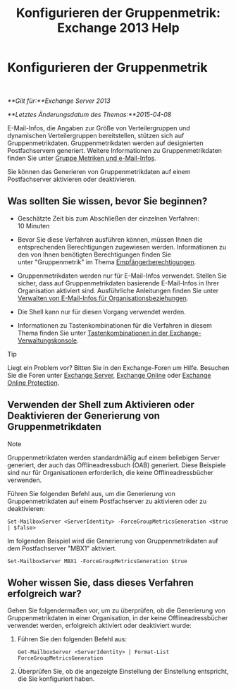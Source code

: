 ﻿---
title: 'Konfigurieren der Gruppenmetrik: Exchange 2013 Help'
TOCTitle: Konfigurieren der Gruppenmetrik
ms:assetid: 76ccd6a7-e2ec-42f4-9ab3-e8cc257ac896
ms:mtpsurl: https://technet.microsoft.com/de-de/library/JJ649327(v=EXCHG.150)
ms:contentKeyID: 50476033
ms.date: 05/22/2018
mtps_version: v=EXCHG.150
ms.translationtype: MT
---

# Konfigurieren der Gruppenmetrik

 

_**Gilt für:**Exchange Server 2013_

_**Letztes Änderungsdatum des Themas:**2015-04-08_

E-Mail-Infos, die Angaben zur Größe von Verteilergruppen und dynamischen Verteilergruppen bereitstellen, stützen sich auf Gruppenmetrikdaten. Gruppenmetrikdaten werden auf designierten Postfachservern generiert. Weitere Informationen zu Gruppenmetrikdaten finden Sie unter [Gruppe Metriken und e-Mail-Infos](group-metrics-and-mailtips-exchange-2013-help.md).

Sie können das Generieren von Gruppenmetrikdaten auf einem Postfachserver aktivieren oder deaktivieren.

## Was sollten Sie wissen, bevor Sie beginnen?

  - Geschätzte Zeit bis zum Abschließen der einzelnen Verfahren: 10 Minuten

  - Bevor Sie diese Verfahren ausführen können, müssen Ihnen die entsprechenden Berechtigungen zugewiesen werden. Informationen zu den von Ihnen benötigten Berechtigungen finden Sie unter "Gruppenmetrik" im Thema [Empfängerberechtigungen](recipients-permissions-exchange-2013-help.md).

  - Gruppenmetrikdaten werden nur für E-Mail-Infos verwendet. Stellen Sie sicher, dass auf Gruppenmetrikdaten basierende E-Mail-Infos in Ihrer Organisation aktiviert sind. Ausführliche Anleitungen finden Sie unter [Verwalten von E-Mail-Infos für Organisationsbeziehungen](manage-mailtips-for-organization-relationships-exchange-2013-help.md).

  - Die Shell kann nur für diesen Vorgang verwendet werden.

  - Informationen zu Tastenkombinationen für die Verfahren in diesem Thema finden Sie unter [Tastenkombinationen in der Exchange-Verwaltungskonsole](keyboard-shortcuts-in-the-exchange-admin-center-exchange-online-protection-help.md).


> [!TIP]
> Liegt ein Problem vor? Bitten Sie in den Exchange-Foren um Hilfe. Besuchen Sie die Foren unter <A href="https://go.microsoft.com/fwlink/p/?linkid=60612">Exchange Server</A>, <A href="https://go.microsoft.com/fwlink/p/?linkid=267542">Exchange Online</A> oder <A href="https://go.microsoft.com/fwlink/p/?linkid=285351">Exchange Online Protection</A>.



## Verwenden der Shell zum Aktivieren oder Deaktivieren der Generierung von Gruppenmetrikdaten


> [!NOTE]
> Gruppenmetrikdaten werden standardmäßig auf einem beliebigen Server generiert, der auch das Offlineadressbuch (OAB) generiert. Diese Beispiele sind nur für Organisationen erforderlich, die keine Offlineadressbücher verwenden.



Führen Sie folgenden Befehl aus, um die Generierung von Gruppenmetrikdaten auf einem Postfachserver zu aktivieren oder zu deaktivieren:

    Set-MailboxServer <ServerIdentity> -ForceGroupMetricsGeneration <$true | $false>

Im folgenden Beispiel wird die Generierung von Gruppenmetrikdaten auf dem Postfachserver "MBX1" aktiviert.

    Set-MailboxServer MBX1 -ForceGroupMetricsGeneration $true

## Woher wissen Sie, dass dieses Verfahren erfolgreich war?

Gehen Sie folgendermaßen vor, um zu überprüfen, ob die Generierung von Gruppenmetrikdaten in einer Organisation, in der keine Offlineadressbücher verwendet werden, erfolgreich aktiviert oder deaktiviert wurde:

1.  Führen Sie den folgenden Befehl aus:
    
        Get-MailboxServer <ServerIdentity> | Format-List ForceGroupMetricsGeneration

2.  Überprüfen Sie, ob die angezeigte Einstellung der Einstellung entspricht, die Sie konfiguriert haben.

